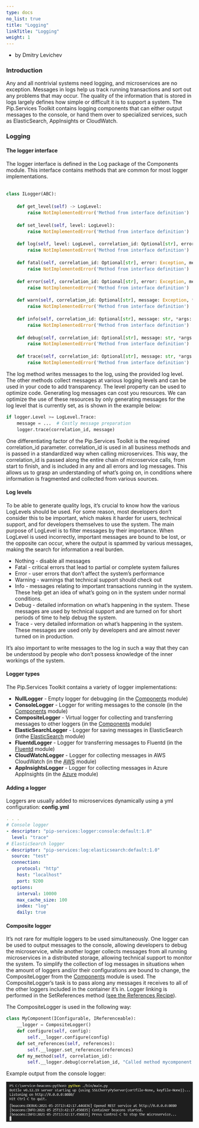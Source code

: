 ```yaml
---
type: docs
no_list: true
title: "Logging"
linkTitle: "Logging"
weight: 1
---
```


- by Dmitry Levichev

### Introduction

Any and all nontrivial systems need logging, and microservices are no exception. Messages in logs  help us track running transactions and sort out any problems that may occur. The quality of the information that is stored in logs largely defines how simple or difficult it is to support a system.
The Pip.Services Toolkit contains logging components that can either output messages to the console, or hand them over to specialized services, such as ElasticSearch, AppInsights or CloudWatch.

### Logging

#### The logger interface

The logger interface is defined in the Log package of the Components module. This interface contains methods that are common for most logger implementations.

```python

class ILogger(ABC):

    def get_level(self) -> LogLevel:
        raise NotImplementedError('Method from interface definition')

    def set_level(self, level: LogLevel):
        raise NotImplementedError('Method from interface definition')

    def log(self, level: LogLevel, correlation_id: Optional[str], error: Optional[Exception], message: Optional[str], *args:    Any, **kwargs: Any):
        raise NotImplementedError('Method from interface definition')

    def fatal(self, correlation_id: Optional[str], error: Exception, message: str, *args: Any, **kwargs: Any):
        raise NotImplementedError('Method from interface definition')

    def error(self, correlation_id: Optional[str], error: Exception, message: str, *args: Any, **kwargs: Any):
        raise NotImplementedError('Method from interface definition')

    def warn(self, correlation_id: Optional[str], message: Exception, *args: Any, **kwargs: Any):
        raise NotImplementedError('Method from interface definition')

    def info(self, correlation_id: Optional[str], message: str, *args: Any, **kwargs: Any):
        raise NotImplementedError('Method from interface definition')

    def debug(self, correlation_id: Optional[str], message: str, *args: Any, **kwargs: Any):
        raise NotImplementedError('Method from interface definition')

    def trace(self, correlation_id: Optional[str], message: str, *args: Any, **kwargs: Any):
        raise NotImplementedError('Method from interface definition')
```

The log method writes messages to the log, using the provided log level. The other methods collect messages at various logging levels and can be used in your code to add transparency. 
The level property can be used to optimize code. Generating log messages can cost you resources. We can optimize the use of these resources by only generating messages for the log level that is currently set, as is shown in the example below:

```python
if logger.Level >= LogLevel.Trace:
    message = ...  # Costly message preparation
    logger.trace(correlation_id, message)
```

One differentiating factor of the Pip.Services Toolkit is the required correlation_id parameter. correlation_id is used in all business methods and is passed in a standardized way when calling microservices. This way, the correlation_id is passed along the entire chain of microservice calls, from start to finish, and is included in any and all errors and log messages. This allows us to grasp an understanding of what’s going on, in conditions where information is fragmented and collected from various sources.

#### Log levels
To be able to generate quality logs, it’s crucial to know how the various LogLevels should be used. For some reason, most developers don’t consider this to be important, which makes it harder for users, technical support, and for developers themselves to use the system. The main purpose of LogLevel is to filter messages by their importance. When LogLevel is used incorrectly, important messages are bound to be lost, or the opposite can occur, where the output is spammed by various messages, making the search for information a real burden.

- Nothing - disable all messages
- Fatal - critical errors that lead to partial or complete system failures 
- Error - user errors that don’t affect the system’s performance
- Warning - warnings that technical support should check out 
- Info - messages relating to important transactions running in the system. These help get an idea of what’s going on in the system under normal conditions.
- Debug - detailed information on what’s happening in the system. These messages are used by technical support and are turned on for short periods of time to help debug the system.
- Trace - very detailed information on what’s happening in the system. These messages are used only by developers and are almost never turned on in production. 

It’s also important to write messages to the log in such a way that they can be understood by people who don’t possess knowledge of the inner workings of the system.

#### Logger types

The Pip.Services Toolkit contains a variety of logger implementations: 

- **NullLogger** - Empty logger for debugging (in the [Components](../../components/log/null_logger) module)
- **ConsoleLogger** - Logger for writing messages to the console (in the [Components](../../components/log/console_logger) module)
- **CompositeLogger** - Virtual logger for collecting and transferring messages to other loggers (in the [Components](../../components/log/composite_logger) module)
- **ElasticSearchLogger** - Logger for saving messages in ElasticSearch (inthe [ElasticSearch](../../../elasticsearch/elastic_search_logger) module)
- **FluentdLogger** - Logger for transferring messages to Fluentd (in the [Fluentd](../../../fluentd/log/fluentd_logger) module)
- **CloudWatchLogger** - Logger for collecting messages in AWS CloudWatch (in the [AWS](../../../aws/log/cloudwatch_logger) module)
- **AppInsightsLogger** - Logger for collecting messages in Azure AppInsights (in the [Azure](../../../azure/log/app_insights_logger) module)

#### Adding a logger

Loggers are usually added to microservices dynamically using a yml configuration:
**‍config.yml**

```yml
. . . 
# Console logger
- descriptor: "pip-services:logger:console:default:1.0"
  level: "trace"
# ElasticSearch logger
- descriptor: "pip-services:log:elasticsearch:default:1.0"
  source: "test"
  connection:
    protocol: "http"
    host: "localhost"
    port: 9200
  options:
    interval: 10000
    max_cache_size: 100
    index: "log"
    daily: true      
```

#### Composite logger

It’s not rare for multiple loggers to be used simultaneously. One logger can be used to output messages to the console, allowing developers to debug the microservice, while another logger collects messages from all running microservices in a distributed storage, allowing technical support to monitor the system.
To simplify the collection of log messages in situations when the amount of loggers and/or their configurations are bound to change, the CompositeLogger from the [Components](../../components/log/console_logger) module is used. The CompositeLogger’s task is to pass along any messages it receives to all of the other loggers included in the container it’s in. Logger linking is performed in the SetReferences method ([see the References Recipe](../component_references)).


The CompositeLogger is used in the following way:

```python
class MyComponent(IConfigurable, IReferenceable):
    __logger = CompositeLogger()
    def configure(self, config):
        self.__logger.configure(config)
    def set_references(self, references):
        self.__logger.set_references(references)
    def my_method(self, correlation_id):
        self.__logger.debug(correlation_id, "Called method mycomponent.mymethod")
```

Example output from the console logger:

![ConsoleScreen1](/images/tutorials/data_microservice/python_console_screen1.png)

